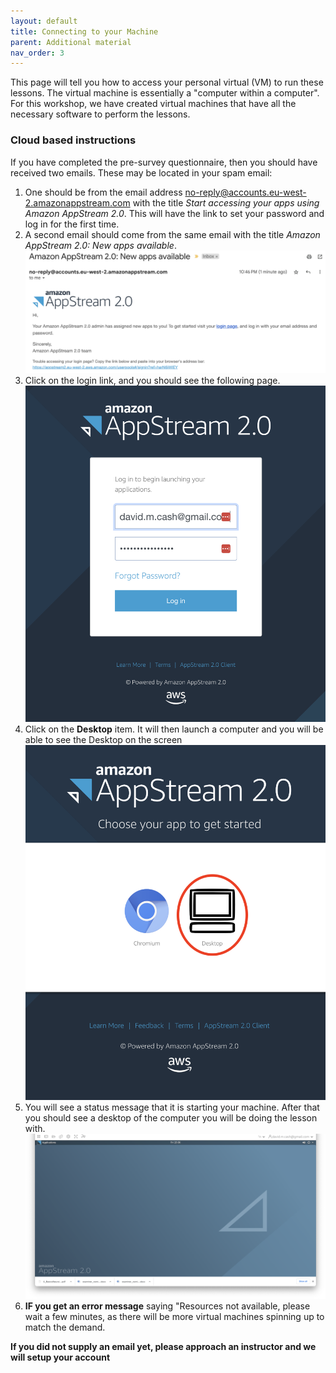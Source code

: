 ```yaml
---
layout: default
title: Connecting to your Machine
parent: Additional material
nav_order: 3
---
```


This page will tell you how to access your personal virtual (VM) to run these lessons. The virtual machine is essentially a "computer within a computer". For this workshop, we have created virtual machines that have all the necessary software to perform the lessons. 

### Cloud based instructions
If you have completed the pre-survey questionnaire, then you should have received two emails. These may be located in your spam email:
1. One should be from the email address no-reply@accounts.eu-west-2.amazonappstream.com with the title _Start accessing your apps using Amazon AppStream 2.0_. This will have the link to set your password and log in for the first time. 
1. A second email should come from the same email with the title _Amazon AppStream 2.0: New apps available_. 
 ![Appstream Email](../assets/aic_appstream_email.png)
1. Click on the login link, and you should see the following page.
 ![Appstream Login](../assets/aic_appstream_login.png)
1. Click on the **Desktop** item. It will then launch a computer and you will be able to see the Desktop on the screen
 ![Appstream Choose Desktop](../assets/aic_appstream_choose_desktop.png)
1. You will see a status message that it is starting your machine. After that you should see a desktop of the computer you will be doing the lesson with.
 ![Appstream Desktop](../assets/aic_smri_desktop.png)
1. **IF you get an error message** saying "Resources not available, please wait a few minutes, as there will be more virtual machines spinning up to match the demand.

**If you did not supply an email yet, please approach an instructor and we will setup your account**

